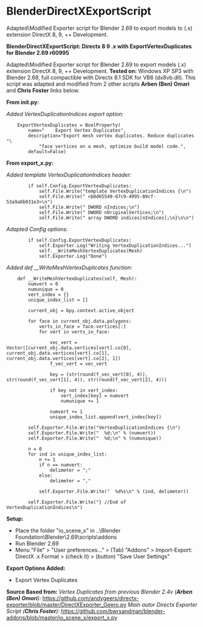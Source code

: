 # BlenderDirectXExportScript
Adapted\Modified Exporter script for Blender 2.69 to export models to (.x) extension DirectX 8, 9, ++ Development.

**BlenderDirectXExportScript: Directx 8 9 .x with ExportVertexDuplicates for Blender 2.69 r60995**

Adapted\Modified Exporter script for Blender 2.69 to export models (.x) extension DirectX 8, 9, ++ Development.
**Tested on:** Windows XP SP3 with Blender 2.69, full compactible with Directx 8.1 SDK for VB6 (dx8vb.dll).
This script was adapted and modified from 2 other scripts **Arben (Ben) Omari** and **Chris Foster** links below.

**From __init__.py:**

*Added VertexDuplicationIndices export option:*
```
    ExportVertexDuplicates = BoolProperty(
        name="    Export Vertex Duplicates",
        description="Export mesh vertex duplicates. Reduce duplicates "\
            "face vertices on a mesh, optimize build model code.",
        default=False)
```
**From export_x.py:**

*Added template VertexDuplicationIndices header:*
```
        if self.Config.ExportVertexDuplicates:
            self.File.Write("template VertexDuplicationIndices {\n")
            self.File.Write(" <b8d65549-d7c9-4995-89cf-53a9a8b031e3>\n")
            self.File.Write(" DWORD nIndices;\n")
            self.File.Write(" DWORD nOriginalVertices;\n")
            self.File.Write(" array DWORD indices[nIndices];\n}\n\n")
```
*Adapted Config options:*
```
        if self.Config.ExportVertexDuplicates:
            self.Exporter.Log("Writing VertexDuplicationIndices...")
            self.__WriteMeshVertexDuplicates(Mesh)
            self.Exporter.Log("Done")
```
*Added def __WriteMeshVertexDuplicates function:*
```
    def __WriteMeshVertexDuplicates(self, Mesh):
        numvert = 0
        numunique = 0
        vert_index = {}
        unique_index_list = []
        
        current_obj = bpy.context.active_object
        
        for face in current_obj.data.polygons:
            verts_in_face = face.vertices[:]
            for vert in verts_in_face:
                
                vec_vert = Vector([current_obj.data.vertices[vert].co[0], current_obj.data.vertices[vert].co[1], current_obj.data.vertices[vert].co[2], 1])
                f_vec_vert = vec_vert
                
                key = (str(round(f_vec_vert[0], 4)), str(round(f_vec_vert[1], 4)), str(round(f_vec_vert[2], 4)))
                
                if key not in vert_index:
                    vert_index[key] = numvert
                    numunique += 1
                
                numvert += 1
                unique_index_list.append(vert_index[key])
        
        self.Exporter.File.Write("VertexDuplicationIndices {\n")
        self.Exporter.File.Write("  %d;\n" % (numvert))
        self.Exporter.File.Write("  %d;\n" % (numunique))
        
        n = 0
        for ind in unique_index_list:
            n += 1
            if n == numvert:
                delimeter = ";"
            else:
                delimeter = ","
            
            self.Exporter.File.Write("  %d%s\n" % (ind, delimeter))
        
        self.Exporter.File.Write("} //End of VertexDuplicationIndices\n")
```

**Setup:**
- Place the folder "io_scene_x" in ..\Blender Foundation\Blender\2.69\scripts\addons
- Run Blender 2.69
- Menu "File" > "User preferences..." > (Tab) "Addons" > Import-Export: DirectX .x Format > (check it) > (button) "Save User Settings"

**Export Options Added:**
- Export Vertex Duplicates

**Source Based from:**
*Vertex Duplicates from previous Blender 2.4v (**Arben (Ben) Omari**):*
https://github.com/andygeers/directx-exporter/blob/master/DirectXExporter_Geero.py
*Main autor Directx Exporter Script (**Chris Foster**):*
https://github.com/bwrsandman/blender-addons/blob/master/io_scene_x/export_x.py
